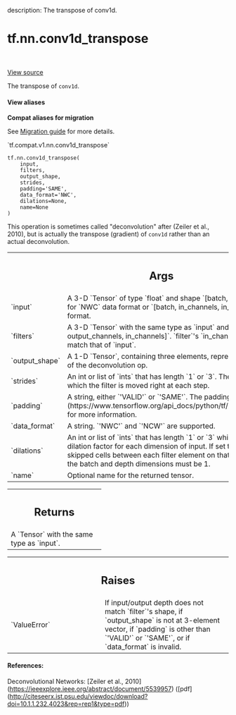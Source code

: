 description: The transpose of conv1d.

<div itemscope itemtype="http://developers.google.com/ReferenceObject">
<meta itemprop="name" content="tf.nn.conv1d_transpose" />
<meta itemprop="path" content="Stable" />
</div>

# tf.nn.conv1d_transpose

<!-- Insert buttons and diff -->

<table class="tfo-notebook-buttons tfo-api nocontent" align="left">

</table>

<a target="_blank" class="external" href="/code/stable/tensorflow/python/ops/nn_ops.py">View source</a>



The transpose of `conv1d`.

<section class="expandable">
  <h4 class="showalways">View aliases</h4>
  <p>
<b>Compat aliases for migration</b>
<p>See
<a href="https://www.tensorflow.org/guide/migrate">Migration guide</a> for
more details.</p>
<p>`tf.compat.v1.nn.conv1d_transpose`</p>
</p>
</section>

<pre class="devsite-click-to-copy prettyprint lang-py tfo-signature-link">
<code>tf.nn.conv1d_transpose(
    input,
    filters,
    output_shape,
    strides,
    padding=&#x27;SAME&#x27;,
    data_format=&#x27;NWC&#x27;,
    dilations=None,
    name=None
)
</code></pre>



<!-- Placeholder for "Used in" -->

This operation is sometimes called "deconvolution" after
(Zeiler et al., 2010), but is actually the transpose (gradient) of `conv1d`
rather than an actual deconvolution.

<!-- Tabular view -->
 <table class="responsive fixed orange">
<colgroup><col width="214px"><col></colgroup>
<tr><th colspan="2"><h2 class="add-link">Args</h2></th></tr>

<tr>
<td>
`input`
</td>
<td>
A 3-D `Tensor` of type `float` and shape
`[batch, in_width, in_channels]` for `NWC` data format or
`[batch, in_channels, in_width]` for `NCW` data format.
</td>
</tr><tr>
<td>
`filters`
</td>
<td>
A 3-D `Tensor` with the same type as `input` and shape
`[filter_width, output_channels, in_channels]`.  `filter`'s
`in_channels` dimension must match that of `input`.
</td>
</tr><tr>
<td>
`output_shape`
</td>
<td>
A 1-D `Tensor`, containing three elements, representing the
output shape of the deconvolution op.
</td>
</tr><tr>
<td>
`strides`
</td>
<td>
An int or list of `ints` that has length `1` or `3`.  The number of
entries by which the filter is moved right at each step.
</td>
</tr><tr>
<td>
`padding`
</td>
<td>
A string, either `'VALID'` or `'SAME'`. The padding algorithm. See
[here](https://www.tensorflow.org/api_docs/python/tf/nn#notes_on_padding_2)
for more information.
</td>
</tr><tr>
<td>
`data_format`
</td>
<td>
A string. `'NWC'` and `'NCW'` are supported.
</td>
</tr><tr>
<td>
`dilations`
</td>
<td>
An int or list of `ints` that has length `1` or `3` which
defaults to 1. The dilation factor for each dimension of input. If set to
k > 1, there will be k-1 skipped cells between each filter element on that
dimension. Dilations in the batch and depth dimensions must be 1.
</td>
</tr><tr>
<td>
`name`
</td>
<td>
Optional name for the returned tensor.
</td>
</tr>
</table>



<!-- Tabular view -->
 <table class="responsive fixed orange">
<colgroup><col width="214px"><col></colgroup>
<tr><th colspan="2"><h2 class="add-link">Returns</h2></th></tr>
<tr class="alt">
<td colspan="2">
A `Tensor` with the same type as `input`.
</td>
</tr>

</table>



<!-- Tabular view -->
 <table class="responsive fixed orange">
<colgroup><col width="214px"><col></colgroup>
<tr><th colspan="2"><h2 class="add-link">Raises</h2></th></tr>

<tr>
<td>
`ValueError`
</td>
<td>
If input/output depth does not match `filter`'s shape, if
`output_shape` is not at 3-element vector, if `padding` is other than
`'VALID'` or `'SAME'`, or if `data_format` is invalid.
</td>
</tr>
</table>



#### References:

Deconvolutional Networks:
  [Zeiler et al., 2010]
  (https://ieeexplore.ieee.org/abstract/document/5539957)
  ([pdf]
  (http://citeseerx.ist.psu.edu/viewdoc/download?doi=10.1.1.232.4023&rep=rep1&type=pdf))
